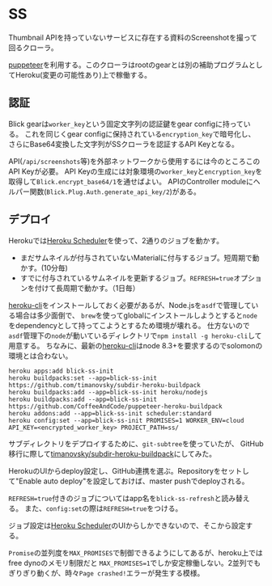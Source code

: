 SS
=====

Thumbnail APIを持っていないサービスに存在する資料のScreenshotを撮って回るクローラ。

[puppeteer]を利用する。このクローラはrootのgearとは別の補助プログラムとしてHeroku(変更の可能性あり)上で稼働する。

[puppeteer]: https://github.com/GoogleChrome/puppeteer

## 認証

Blick gearは`worker_key`という固定文字列の認証鍵をgear configに持っている。
これを同じくgear configに保持されている`encryption_key`で暗号化し、
さらにBase64変換した文字列がSSクローラを認証するAPI Keyとなる。

API(`/api/screenshots`等)を外部ネットワークから使用するには今のところこのAPI Keyが必要。
API Keyの生成には対象環境の`worker_key`と`encryption_key`を取得して`Blick.encrypt_base64/1`を通せばよい。
APIのController moduleにヘルパー関数(`Blick.Plug.Auth.generate_api_key/2`)がある。

## デプロイ

Herokuでは[Heroku Scheduler]を使って、2通りのジョブを動かす。

[Heroku Scheduler]: https://devcenter.heroku.com/articles/scheduler

- まだサムネイルが付与されていないMaterialに付与するジョブ。短周期で動かす。(10分毎)
- すでに付与されているサムネイルを更新するジョブ。`REFRESH=true`オプションを付けて長周期で動かす。（1日毎）

[heroku-cli]をインストールしておく必要があるが、Node.jsを`asdf`で管理している場合は多少面倒で、
`brew`を使ってglobalにインストールしようとすると`node`をdependencyとして持ってこようとするため環境が壊れる。
仕方ないので`asdf`管理下の`node`が動いているディレクトリで`npm install -g heroku-cli`して用意する。
ちなみに、最新の[heroku-cli]はnode 8.3+を要求するのでsolomonの環境とは合わない。

[heroku-cli]: https://github.com/heroku/cli

```
heroku apps:add blick-ss-init
heroku buildpacks:set --app=blick-ss-init https://github.com/timanovsky/subdir-heroku-buildpack
heroku buildpacks:add --app=blick-ss-init heroku/nodejs
heroku buildpacks:add --app=blick-ss-init https://github.com/CoffeeAndCode/puppeteer-heroku-buildpack
heroku addons:add --app=blick-ss-init scheduler:standard
heroku config:set --app=blick-ss-init PROMISES=1 WORKER_ENV=cloud API_KEY=<encrypted_worker_key> PROJECT_PATH=ss/
```

サブディレクトリをデプロイするために、`git-subtree`を使っていたが、
GitHub移行に際して[timanovsky/subdir-heroku-buildpack](https://github.com/timanovsky/subdir-heroku-buildpack)にしてみた。

HerokuのUIからdeploy設定し、GitHub連携を選ぶ。Repositoryをセットして"Enable auto deploy"を設定しておけば、master pushでdeployされる。

`REFRESH=true`付きのジョブについてはapp名を`blick-ss-refresh`と読み替える。
また、`config:set`の際は`REFRESH=true`をつける。

ジョブ設定は[Heroku Scheduler]のUIからしかできないので、そこから設定する。

`Promise`の並列度を`MAX_PROMISES`で制御できるようにしてあるが、heroku上ではfree dynoのメモリ制限だと
`MAX_PROMISES=1`でしか安定稼働しない。2並列でもぎりぎり動くが、時々`Page crashed!`エラーが発生する模様。

